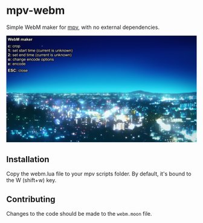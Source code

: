 # mpv-webm
Simple WebM maker for [mpv](https://github.com/mpv-player/mpv), with no external dependencies.

![sample](/img/sample.jpg)

## Installation
Copy the webm.lua file to your mpv scripts folder. By default, it's bound to the W (shift+w) key.

## Contributing
Changes to the code should be made to the `webm.moon` file.

